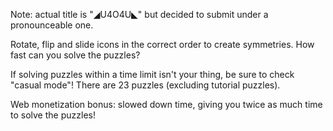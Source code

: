 Note: actual title is "◢U4O4U◣" but decided to submit under a pronounceable one.

Rotate, flip and slide icons in the correct order to create symmetries. How fast can you solve the puzzles?

If solving puzzles within a time limit isn't your thing, be sure to check "casual mode"! There are 23 puzzles (excluding tutorial puzzles).

Web monetization bonus: slowed down time, giving you twice as much time to solve the puzzles!